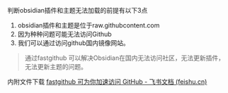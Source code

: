 判断obsidian插件和主题无法加载的前提有以下3点
1.  obsidian插件和主题是位于raw.githubcontent.com
2.  因为种种问题可能无法访问Github
3.  我们可以通过访问github国内镜像网站。

> 通过fastgithub 可以解决Obsidian在国内无法访问社区，无法更新插件，无法更新主题的问题。

内附文件下载
[fastgithub 可为你加速访问 GitHub - 飞书文档 (feishu.cn)](https://kknwfe6755.feishu.cn/docs/doccnlz0w9txyJT96MYhASQkVIh)
